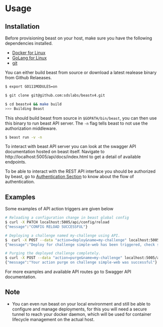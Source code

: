# Usage

## Installation

Before provisioning beast on your host, make sure you have the following dependencies installed.

* [Docker for Linux](https://docs.docker.com/install/linux/docker-ce/ubuntu/)
* [GoLang for Linux](https://golang.org/doc/install#tarball)
* [git](https://git-scm.com/)

You can either build beast from source or download a latest realease binary from Github Relaeases.

```bash
$ export GO111MODULES=on

$ git clone git@github.com:sdslabs/beastv4.git

$ cd beastv4 && make build
>>> Building Beast
```

This should build beast from source in `$GOPATH/bin/beast`, you can then use this binary to run beast API server. The `-n`
flag tells beast to not use the authorization middleware.

```bash
$ beast run -v -n
```

To interact with beast API server you can look at the swagger API documentation hosted on beast itself. Navigate to http://localhost:5005/api/docs/index.html to get a detail of available endpoints.

To be able to interact with the REST API interface you should be authorized by beast, go to [Authentication Section](/APIAuth) to know about the flow of authentication.

## Examples

Some examples of API action triggers are given below

```bash
# Reloading a configuration change in beast global config
$ curl -X PATCH localhost:5005/api/config/reload
{"message":"CONFIG RELOAD SUCCESSFUL"}

# Deploying a challenge named my-challenge using API.
$  curl -X POST --data "action=deploy&name=my-challenge" localhost:5005/api/manage/challenge/
{"message":"Deploy for challenge simple-web has been triggered, check stats"}

# Purging the deployed challenge completely.
$ curl -X POST --data "action=purge&name=my-challenge" localhost:5005/api/manage/challenge/
{"message":"Your action purge on challenge simple-web was successful"}
```

For more examples and available API routes go to Swagger API documentation.

## Note

* You can even run beast on your local environment and still be able to configure and manage deployments, for this you will need a secure tunnel to reach your docker daemon, which will be used for container lifecycle management on the actual host.
